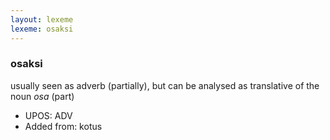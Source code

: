 ```yaml
---
layout: lexeme
lexeme: osaksi
---
```


###  osaksi

usually seen as adverb (partially), but can be analysed as translative of the noun *osa* (part)
* UPOS:  ADV
* Added from:  kotus

